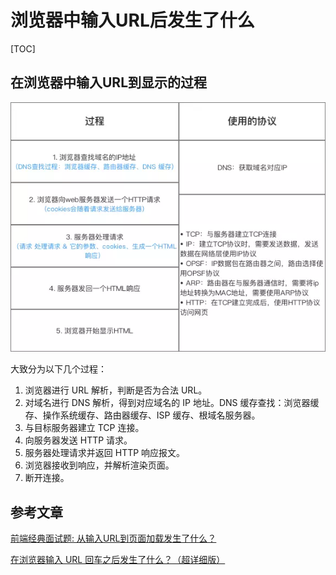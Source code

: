 # 浏览器中输入URL后发生了什么

[TOC]

## 在浏览器中输入URL到显示的过程

![](images/20190723220402012_24054.png)

大致分为以下几个过程：

1. 浏览器进行 URL 解析，判断是否为合法 URL。
2. 对域名进行 DNS 解析，得到对应域名的 IP 地址。DNS 缓存查找：浏览器缓存、操作系统缓存、路由器缓存、ISP 缓存、根域名服务器。
3. 与目标服务器建立 TCP 连接。
4. 向服务器发送 HTTP 请求。
5. 服务器处理请求并返回 HTTP 响应报文。
6. 浏览器接收到响应，并解析渲染页面。
7. 断开连接。

## 参考文章

[前端经典面试题: 从输入URL到页面加载发生了什么？](https://segmentfault.com/a/1190000006879700)

[在浏览器输入 URL 回车之后发生了什么？（超详细版）](https://mp.weixin.qq.com/s?__biz=MzAxNjk4ODE4OQ==&mid=2247486652&idx=1&sn=098387ac80727dfa9422f39e7bb6d6b6&chksm=9bed2dceac9aa4d8998e90aa6598596a5095483482c3986ab7f05a2b63989b3fe8ea1552890a&mpshare=1&scene=1&srcid=&sharer_sharetime=1568449408082&sharer_shareid=6fa69df0bf20aef3fd0f4b65f54b3610#rd)